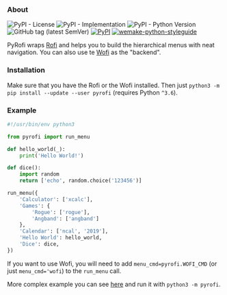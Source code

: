 ### About

![PyPI - License](https://img.shields.io/pypi/l/pyrofi.svg)
![PyPI - Implementation](https://img.shields.io/pypi/implementation/pyrofi.svg)
![PyPI - Python Version](https://img.shields.io/pypi/pyversions/pyrofi.svg)
![GitHub tag (latest SemVer)](https://img.shields.io/github/tag/astynax/pyrofi.svg)
[![PyPI](https://img.shields.io/pypi/v/pyrofi.svg)](https://pypi.org/project/pyrofi/)
[![wemake-python-styleguide](https://img.shields.io/badge/style-wemake-000000.svg)](https://github.com/wemake-services/wemake-python-styleguide)

PyRofi wraps [Rofi](https://github.com/davatorium/rofi) and helps you to build the hierarchical menus with neat navigation. You can also use te [Wofi](https://hg.sr.ht/~scoopta/wofi) as the "backend".

### Installation

Make sure that you have the Rofi or the Wofi installed. Then just `python3 -m pip install --update --user pyrofi` (requires Python `^3.6`).

### Example

```python
#!/usr/bin/env python3

from pyrofi import run_menu

def hello_world(_):
    print('Hello World!')

def dice():
    import random
    return ['echo', random.choice('123456')]

run_menu({
    'Calculator': ['xcalc'],
    'Games': {
        'Rogue': ['rogue'],
        'Angband': ['angband']
    },
    'Calendar': ['ncal', '2019'],
    'Hello World': hello_world,
    'Dice': dice,
})
```

If you want to use Wofi, you will need to add `menu_cmd=pyrofi.WOFI_CMD` (or just `menu_cmd='wofi`) to the `run_menu` call.

More complex example you can see [here](https://github.com/astynax/pyrofi/blob/master/pyrofi/__main__.py) and run it with `python3 -m pyrofi`.

